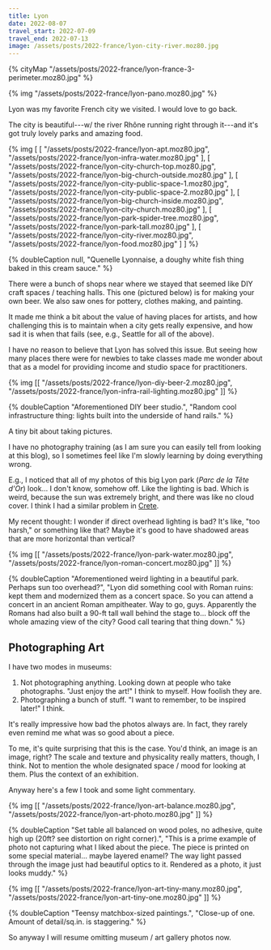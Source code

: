 ```yaml
---
title: Lyon
date: 2022-08-07
travel_start: 2022-07-09
travel_end: 2022-07-13
image: /assets/posts/2022-france/lyon-city-river.moz80.jpg
---
```


{% cityMap  "/assets/posts/2022-france/lyon-france-3-perimeter.moz80.jpg" %}

{% img "/assets/posts/2022-france/lyon-pano.moz80.jpg" %}

Lyon was my favorite French city we visited. I would love to go back.

The city is beautiful---w/ the river Rhône running right through it---and it's got truly lovely parks and amazing food.

{% img [
    [
        "/assets/posts/2022-france/lyon-apt.moz80.jpg",
        "/assets/posts/2022-france/lyon-infra-water.moz80.jpg"
    ],
    [
        "/assets/posts/2022-france/lyon-city-church-top.moz80.jpg",
        "/assets/posts/2022-france/lyon-big-church-outside.moz80.jpg"
    ],
    [
        "/assets/posts/2022-france/lyon-city-public-space-1.moz80.jpg",
        "/assets/posts/2022-france/lyon-city-public-space-2.moz80.jpg"
    ],
    [
        "/assets/posts/2022-france/lyon-big-church-inside.moz80.jpg",
        "/assets/posts/2022-france/lyon-city-church.moz80.jpg"
    ],
    [
        "/assets/posts/2022-france/lyon-park-spider-tree.moz80.jpg",
        "/assets/posts/2022-france/lyon-park-tall.moz80.jpg"
    ],
    [
        "/assets/posts/2022-france/lyon-city-river.moz80.jpg",
        "/assets/posts/2022-france/lyon-food.moz80.jpg"
    ]
] %}

{% doubleCaption null, "Quenelle Lyonnaise, a doughy white fish thing baked in this cream sauce."
%}

There were a bunch of shops near where we stayed that seemed like DIY craft spaces / teaching halls. This one (pictured below) is for making your own beer. We also saw ones for pottery, clothes making, and painting.

It made me think a bit about the value of having places for artists, and how challenging this is to maintain when a city gets really expensive, and how sad it is when that fails (see, e.g., Seattle for all of the above).

I have no reason to believe that Lyon has solved this issue. But seeing how many places there were for newbies to take classes made me wonder about that as a model for providing income and studio space for practitioners.

{% img [[
    "/assets/posts/2022-france/lyon-diy-beer-2.moz80.jpg",
    "/assets/posts/2022-france/lyon-infra-rail-lighting.moz80.jpg"
]] %}

{% doubleCaption
    "Aforementioned DIY beer studio.",
    "Random cool infrastructure thing: lights built into the underside of hand rails."
%}

A tiny bit about taking pictures.

I have no photography training (as I am sure you can easily tell from looking at this blog), so I sometimes feel like I'm slowly learning by doing everything wrong.

E.g., I noticed that all of my photos of this big Lyon park (_Parc de la Tête d'Or_) look... I don't know, somehow off. Like the lighting is bad. Which is weird, because the sun was extremely bright, and there was like no cloud cover. I think I had a similar problem in [Crete](/posts/2022-crete/).

My recent thought: I wonder if direct overhead lighting is bad? It's like, "too harsh," or something like that? Maybe it's good to have shadowed areas that are more horizontal than vertical?

{% img [[
    "/assets/posts/2022-france/lyon-park-water.moz80.jpg",
    "/assets/posts/2022-france/lyon-roman-concert.moz80.jpg"
]] %}

{% doubleCaption
    "Aforementioned weird lighting in a beautiful park. Perhaps sun too overhead?",
    "Lyon did something cool with Roman ruins: kept them and modernized them as a concert space. So you can attend a concert in an ancient Roman ampitheater. Way to go, guys. Apparently the Romans had also built a 90-ft tall wall behind the stage to... block off the whole amazing view of the city? Good call tearing that thing down."
%}

## Photographing Art

I have two modes in museums:
1. Not photographing anything. Looking down at people who take photographs. "Just enjoy the art!" I think to myself. How foolish they are.
2. Photographing a bunch of stuff. "I want to remember, to be inspired later!" I think.

It's really impressive how bad the photos always are. In fact, they rarely even remind me what was so good about a piece.

To me, it's quite surprising that this is the case. You'd think, an image is an image, right? The scale and texture and physicality really matters, though, I think. Not to mention the whole designated space / mood for looking at them. Plus the context of an exhibition.

Anyway here's a few I took and some light commentary.

{% img [[
    "/assets/posts/2022-france/lyon-art-balance.moz80.jpg",
    "/assets/posts/2022-france/lyon-art-photo.moz80.jpg"
]] %}

{% doubleCaption
    "Set table all balanced on wood poles, no adhesive, quite high up (20ft? see distortion on right corner).",
    "This is a prime example of photo not capturing what I liked about the piece. The piece is printed on some special material... maybe layered enamel? The way light passed through the image just had beautiful optics to it. Rendered as a photo, it just looks muddy."
%}

{% img [[
    "/assets/posts/2022-france/lyon-art-tiny-many.moz80.jpg",
    "/assets/posts/2022-france/lyon-art-tiny-one.moz80.jpg"
]] %}

{% doubleCaption
    "Teensy matchbox-sized paintings.",
    "Close-up of one. Amount of detail/sq.in. is staggering."
%}

So anyway I will resume omitting museum / art gallery photos now.
